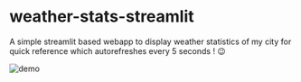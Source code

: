 # weather-stats-streamlit
A simple streamlit based webapp to display weather statistics of my city for quick reference which autorefreshes every 5 seconds ! 😉

![demo](https://user-images.githubusercontent.com/29462447/205502125-3da98938-2454-4362-8b4f-96808de82ef6.gif)
